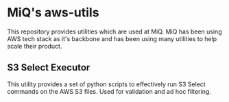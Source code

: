 # MiQ's aws-utils

This repository provides utilities which are used at MiQ.
MiQ has been using AWS tech stack as it's backbone and has been using many utilities to help scale their product.

## S3 Select Executor

This utility provides a set of python scripts to effectively run S3 Select commands on the AWS S3 files. 
Used for validation and ad hoc filtering.
